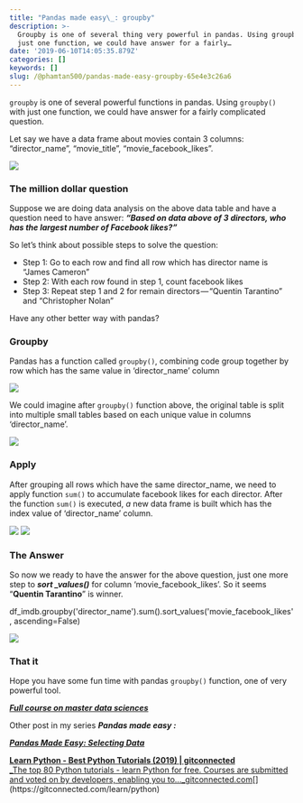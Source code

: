 ```yaml
---
title: "Pandas made easy\_: groupby"
description: >-
  Groupby is one of several thing very powerful in pandas. Using groupby() with
  just one function, we could have answer for a fairly…
date: '2019-06-10T14:05:35.879Z'
categories: []
keywords: []
slug: /@phamtan500/pandas-made-easy-groupby-65e4e3c26a6
---
```


`groupby` is one of several powerful functions in pandas. Using `groupby()`  with just one function, we could have answer for a fairly complicated question.

Let say we have a data frame about movies contain 3 columns: “director\_name”, “movie\_title”, “movie\_facebook\_likes”.

![](https://cdn-images-1.medium.com/max/800/1*WcNra2Ed8bjigxU_p0z8vA.jpeg)

### The million dollar question

Suppose we are doing data analysis on the above data table and have a question need to have answer: **_“Based on data above of 3 directors, who has the largest number of Facebook likes?”_**

So let’s think about possible steps to solve the question:

*   Step 1: Go to each row and find all row which has director name is “James Cameron”
*   Step 2: With each row found in step 1, count facebook likes
*   Step 3: Repeat step 1 and 2 for remain directors — “Quentin Tarantino” and “Christopher Nolan”

Have any other better way with pandas?

### Groupby

Pandas has a function called `groupby()`, combining code group together by row which has the same value in ‘director\_name’ column

![](https://cdn-images-1.medium.com/max/800/1*H-fmdJ-I17uRFQCmF3P5hg.png)

We could imagine after `groupby()`  function above, the original table is split into multiple small tables based on each unique value in columns ‘director\_name’.

![](https://cdn-images-1.medium.com/max/800/1*ISmT-jvC8a_xlcqkDBBEgQ.jpeg)

### Apply

After grouping all rows which have the same director\_name, we need to apply  function `sum()`  to accumulate facebook likes for each director. After the function `sum()`  is executed, _a_ new data frame is built which has the index value of ‘director\_name’ column.

![](https://cdn-images-1.medium.com/max/800/1*e7FFpA9RzIWZRAK-wsdL7w.jpeg)
![](https://cdn-images-1.medium.com/max/800/1*lCZmTu7M0IuWFipcO8yVQg.jpeg)

### The Answer

So now we ready to have the answer for the above question, just one more step to **_sort \_values()_** for column ‘movie\_facebook\_likes’. So it seems “**Quentin Tarantino**” is winner.

df\_imdb.groupby('director\_name').sum().sort\_values('movie\_facebook\_likes', ascending=False)

![](https://cdn-images-1.medium.com/max/800/1*_gO2-7kmIQjy_HY8V0tW3g.png)

### That it

Hope you have some fun time with pandas `groupby()`  function, one of very powerful tool.

[**_Full course on master data sciences_**](https://www.masterdatasciences.com/)

Other post in my series **_Pandas made easy :_**

[**_Pandas Made Easy: Selecting Data_**](https://medium.com/@phamtan500/pandas-made-easy-selecting-data-5aa7f1a2999b)

[**Learn Python - Best Python Tutorials (2019) | gitconnected**  
_The top 80 Python tutorials - learn Python for free. Courses are submitted and voted on by developers, enabling you to…_gitconnected.com](https://gitconnected.com/learn/python "https://gitconnected.com/learn/python")[](https://gitconnected.com/learn/python)